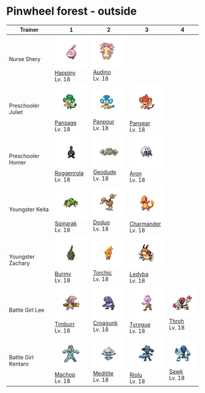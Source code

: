 # Pinwheel forest - outside

| Trainer             | 1                                                                                                     | 2                                                                                                 | 3                                                                                                     | 4                                                                                           |
| ------------------- | ----------------------------------------------------------------------------------------------------- | ------------------------------------------------------------------------------------------------- | ----------------------------------------------------------------------------------------------------- | ------------------------------------------------------------------------------------------- |
| Nurse Shery         | ![happiny](../../img/pokemon/440.png) <br/>[Happiny](/blaze-black-wiki/pokemon/440) <br/>Lv. 18       | ![audino](../../img/pokemon/531.png) <br/>[Audino](/blaze-black-wiki/pokemon/531) <br/>Lv. 18     |
| Preschooler Juliet  | ![pansage](../../img/pokemon/511.png) <br/>[Pansage](/blaze-black-wiki/pokemon/511) <br/>Lv. 18       | ![panpour](../../img/pokemon/515.png) <br/>[Panpour](/blaze-black-wiki/pokemon/515) <br/>Lv. 18   | ![pansear](../../img/pokemon/513.png) <br/>[Pansear](/blaze-black-wiki/pokemon/513) <br/>Lv. 18       |
| Preschooler Homer   | ![roggenrola](../../img/pokemon/524.png) <br/>[Roggenrola](/blaze-black-wiki/pokemon/524) <br/>Lv. 18 | ![geodude](../../img/pokemon/074.png) <br/>[Geodude](/blaze-black-wiki/pokemon/074) <br/>Lv. 18   | ![aron](../../img/pokemon/304.png) <br/>[Aron](/blaze-black-wiki/pokemon/304) <br/>Lv. 18             |
| Youngster Keita     | ![spinarak](../../img/pokemon/167.png) <br/>[Spinarak](/blaze-black-wiki/pokemon/167) <br/>Lv. 18     | ![doduo](../../img/pokemon/084.png) <br/>[Doduo](/blaze-black-wiki/pokemon/084) <br/>Lv. 18       | ![charmander](../../img/pokemon/004.png) <br/>[Charmander](/blaze-black-wiki/pokemon/004) <br/>Lv. 18 |
| Youngster Zachary   | ![burmy](../../img/pokemon/412.png) <br/>[Burmy](/blaze-black-wiki/pokemon/412) <br/>Lv. 18           | ![torchic](../../img/pokemon/255.png) <br/>[Torchic](/blaze-black-wiki/pokemon/255) <br/>Lv. 18   | ![ledyba](../../img/pokemon/165.png) <br/>[Ledyba](/blaze-black-wiki/pokemon/165) <br/>Lv. 18         |
| Battle Girl Lee     | ![timburr](../../img/pokemon/532.png) <br/>[Timburr](/blaze-black-wiki/pokemon/532) <br/>Lv. 18       | ![croagunk](../../img/pokemon/453.png) <br/>[Croagunk](/blaze-black-wiki/pokemon/453) <br/>Lv. 18 | ![tyrogue](../../img/pokemon/236.png) <br/>[Tyrogue](/blaze-black-wiki/pokemon/236) <br/>Lv. 18       | ![throh](../../img/pokemon/538.png) <br/>[Throh](/blaze-black-wiki/pokemon/538) <br/>Lv. 18 |
| Battle Girl Kentaro | ![machop](../../img/pokemon/066.png) <br/>[Machop](/blaze-black-wiki/pokemon/066) <br/>Lv. 18         | ![meditite](../../img/pokemon/307.png) <br/>[Meditite](/blaze-black-wiki/pokemon/307) <br/>Lv. 18 | ![riolu](../../img/pokemon/447.png) <br/>[Riolu](/blaze-black-wiki/pokemon/447) <br/>Lv. 18           | ![sawk](../../img/pokemon/539.png) <br/>[Sawk](/blaze-black-wiki/pokemon/539) <br/>Lv. 18   |